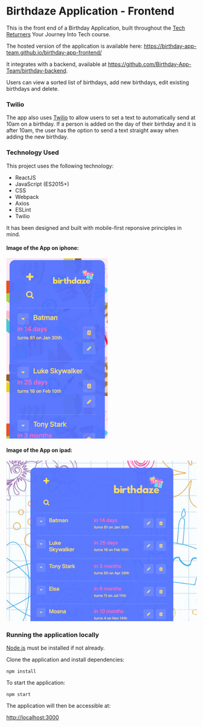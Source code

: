 # Birthdaze Application - Frontend

This is the front end of a Birthday Application, built throughout the [Tech Returners](https://techreturners.com) Your Journey Into Tech course.

The hosted version of the application is available here: https://birthday-app-team.github.io/birthday-app-frontend/

It integrates with a backend, available at https://github.com/Birthday-App-Team/birthday-backend.

Users can view a sorted list of birthdays, add new birthdays, edit existing birthdays and delete.

### Twilio

The app also uses [Twilio](https://www.twilio.com/) to allow users to set a text to automatically send at 10am on a birthday. If a person is added on the day of their birthday and it is after 10am, the user has the option to send a text straight away when adding the new birthday.

### Technology Used

This project uses the following technology:

- ReactJS
- JavaScript (ES2015+)
- CSS
- Webpack
- Axios
- ESLint
- Twilio

It has been designed and built with mobile-first reponsive principles in mind.

#### Image of the App on iphone:
![Image of App on iphone](public/app-iphone.png)

#### Image of the App on ipad:
![Image of App on ipad](public/app-ipad.png)

### Running the application locally

[Node.js](https://nodejs.org/en/) must be installed if not already.

Clone the application and install dependencies:

    npm install

To start the application:

    npm start

The application will then be accessible at:

[http://localhost:3000](http://localhost:3000)